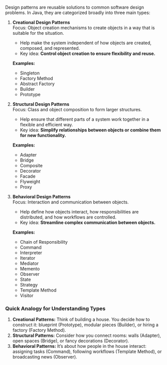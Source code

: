Design patterns are reusable solutions to common software design problems. In Java, they are categorized broadly into three main types: 

1. **Creational Design Patterns**  
   Focus: Object creation mechanisms to create objects in a way that is suitable for the situation.  
   - Help make the system independent of how objects are created, composed, and represented.  
   - Key idea: **Control object creation to ensure flexibility and reuse.**

   **Examples:**  
   - Singleton  
   - Factory Method  
   - Abstract Factory  
   - Builder  
   - Prototype  

2. **Structural Design Patterns**  
   Focus: Class and object composition to form larger structures.  
   - Help ensure that different parts of a system work together in a flexible and efficient way.  
   - Key idea: **Simplify relationships between objects or combine them for new functionality.**

   **Examples:**  
   - Adapter  
   - Bridge  
   - Composite  
   - Decorator  
   - Facade  
   - Flyweight  
   - Proxy  

3. **Behavioral Design Patterns**  
   Focus: Interaction and communication between objects.  
   - Help define how objects interact, how responsibilities are distributed, and how workflows are controlled.  
   - Key idea: **Streamline complex communication between objects.**

   **Examples:**  
   - Chain of Responsibility  
   - Command  
   - Interpreter  
   - Iterator  
   - Mediator  
   - Memento  
   - Observer  
   - State  
   - Strategy  
   - Template Method  
   - Visitor  

### Quick Analogy for Understanding Types  
1. **Creational Patterns:** Think of building a house. You decide how to construct it: blueprint (Prototype), modular pieces (Builder), or hiring a factory (Factory Method).  
2. **Structural Patterns:** Consider how you connect rooms: walls (Adapter), open spaces (Bridge), or fancy decorations (Decorator).  
3. **Behavioral Patterns:** It’s about how people in the house interact: assigning tasks (Command), following workflows (Template Method), or broadcasting news (Observer).

